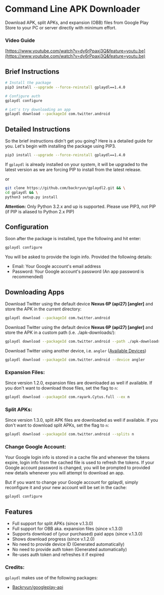 # Command Line APK Downloader
Download APK, split APKs, and expansion (OBB) files from Google Play Store to your PC or server directly with minimum effort.

### Video Guide
[https://www.youtube.com/watch?v=dy6rPpaxj3Q&feature=youtu.be](https://www.youtube.com/watch?v=dy6rPpaxj3Q&feature=youtu.be)

## Brief Instructions
```bash
# Install the package
pip3 install --upgrade --force-reinstall gplaydl==1.4.0

# Configure auth
gplaydl configure

# Let's try downloading an app
gplaydl download --packageId com.twitter.android
```

## Detailed Instructions
So the brief instructions didn't get you going? Here is a detailed guide for you. Let's begin with installing the package using PIP3.

```bash
pip3 install --upgrade --force-reinstall gplaydl==1.4.0
```

If `gplaydl` is already installed on your system, it will be upgraded to the latest version as we are forcing PIP to install from the latest release.

or

```bash
git clone https://github.com/backryun/gplaydl2.git && \
cd gplaydl && \
python3 setup.py install
```
**Attention:** Only Python 3.2.x and up is supported. Please use PIP3, not PIP (if PIP is aliased to Python 2.x PIP)

## Configuration
Soon after the package is installed, type the following and hit enter:

```bash
gplaydl configure
```

You will be asked to provide the login info. Provided the following details:

* Email: Your Google account's email address
* Password: Your Google account's password (An app password is recommended)

## Downloading Apps
Download Twitter using the default device **Nexus 6P (api27) [angler]** and store the APK in the current directory:

```bash
gplaydl download --packageId com.twitter.android
```

Download Twitter using the default device **Nexus 6P (api27) [angler]** and store the APK in a custom path (i.e. ./apk-downloads/):

```bash
gplaydl download --packageId com.twitter.android --path ./apk-downloads/
```

Download Twitter using another device, i.e. `angler` ([Available Devices](https://github.com/backryun/googleplay-api2/blob/master/gpapi/device.properties))

```bash
gplaydl download --packageId com.twitter.android --device angler
```

### Expansion Files:
Since version 1.2.0, expansion files are downloaded as well if available. If you don't want to download those files, set the flag to `n`:

```bash
gplaydl download --packageId com.rayark.Cytus.full --ex n
```

### Split APKs:
Since version 1.3.0, split APK files are downloaded as well if available. If you don't want to download split APKs, set the flag to `n`:

```bash
gplaydl download --packageId com.twitter.android --splits n
```

### Change Google Account:
Your Google login info is stored in a cache file and whenever the tokens expire, login info from the cached file is used to refresh the tokens. If your Google account password is changed, you will be prompted to provided new details whenever you will attempt to download an app.

But if you want to change your Google account for gplaydl, simply reconfigure it and your new account will be set in the cache:

```bash
gplaydl configure
```

## Features
* Full support for split APKs (since v.1.3.0)
* Full support for OBB aka. expansion files (since v.1.3.0)
* Supports download of (your purchased) paid apps (since v.1.3.0)
* Shows download progress (since v.1.2.0)
* No need to provide device ID (Generated automatically)
* No need to provide auth token (Generated automatically)
* Re-uses auth token and refreshes it if expired

### Credits:
`gplaydl` makes use of the following packages:

* [Backryun/googleplay-api](https://github.com/backryun/googleplay-api2/)
